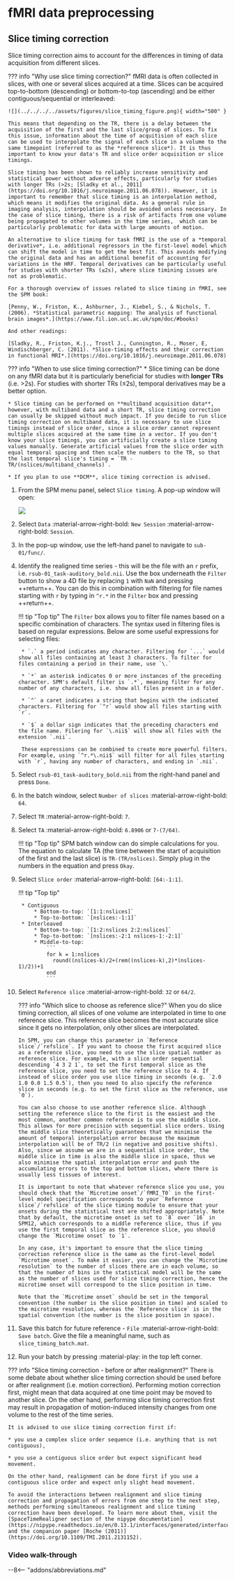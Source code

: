 # fMRI data preprocessing

## Slice timing correction

Slice timing correction aims to account for the differences in timing of data acquisition from different slices. 

??? info "Why use slice timing correction?"
    fMRI data is often collected in slices, with one or several slices acquired at a time. Slices can be acquired top-to-bottom (descending) or bottom-to-top (ascending) and be either contiguous/sequential or interleaved:

    ![](../../../../assets/figures/slice_timing_figure.png){ width="500" }
    
    This means that depending on the TR, there is a delay between the acquisition of the first and the last slice/group of slices. To fix this issue, information about the time of acquitision of each slice can be used to interpolate the signal of each slice in a volume to the same timepoint (referred to as the *reference slice*). It is thus important to know your data's TR and slice order acquisition or slice timings. 
    
    Slice timing has been shown to reliably increase sensitivity and statistical power without adverse effects, particularly for studies with longer TRs (>2s; [Sladky et al., 2011](https://doi.org/10.1016/j.neuroimage.2011.06.078)). However, it is important to remember that slice timing is an interpolation method, which means it modifies the original data. As a general rule in imaging analysis, interpolation should be avoided unless necessary. In the case of slice timing, there is a risk of artifacts from one volume being propagated to other volumes in the time series,  which can be particularly problematic for data with large amounts of motion. 
    
    An alternative to slice timing for task fMRI is the use of a *temporal derivative*, i.e. additional regressors in the first-level model which can shift the model in time to get the best fit. This avoids modifying the original data and has an additional benefit of accounting for variations in the HRF. Temporal derivatives can be particularly useful for studies with shorter TRs (≤2s), where slice timining issues are not as problematic. 

    For a thorough overview of issues related to slice timing in fMRI, see the SPM book:

    [Penny, W., Friston, K., Ashburner, J., Kiebel, S., & Nichols, T. (2006). *Statistical parametric mapping: The analysis of functional brain images*.](https://www.fil.ion.ucl.ac.uk/spm/doc/#books)

    And other readings:

    [Sladky, R., Friston, K.j., Trostl J., Cunnington, R., Moser, E, Windischberger, C. (2011). *Slice-timing effects and their correction in functional MRI*.](https://doi.org/10.1016/j.neuroimage.2011.06.078)

??? info "When to use slice timing correction?"
    * Slice timing can be done on any fMRI data but it is particularly beneficial for studies with **longer TRs** (i.e. >2s). For studies with shorter TRs (≤2s), temporal derivatives may be a better option.

    * Slice timing can be performed on **multiband acquisition data**, however, with multiband data and a short TR, slice timing correction can usually be skipped without much impact. If you decide to run slice timing correction on multiband data, it is necessary to use slice timings instead of slice order, since a slice order cannot represent multiple slices acquired at the same time in a vector. If you don't know your slice timings, you can artificially create a slice timing values manually. Generate artificial values from the slice order with equal temporal spacing and then scale the numbers to the TR, so that the last temporal slice's timing = `TR - TR/(nslices/multiband_channels)`.

    * If you plan to use **DCM**, slice timing correction is advised.

1. From the SPM menu panel, select `Slice timing`. A pop-up window will open:

    ![](../../../../assets/figures/slice_timing_batch.png)

2. Select `Data` :material-arrow-right-bold: `New Session` :material-arrow-right-bold: `Session`.
3. In the pop-up window, use the left-hand panel to navigate to `sub-01/func/`. 
4. Identify the realigned time series - this will be the file with an `r` prefix, i.e. `rsub-01_task-auditory_bold.nii`. Use the box underneath the `Filter` button to show a 4D file by replacing `1` with `NaN` and pressing ++return++. You can do this in combination with filtering for file names starting with `r` by typing in `^r.*` in the `Filter` box and pressing ++return++. 

    !!! tip "Top tip"
        The `Filter` box allows you to filter file names based on a specific combination of characters. The syntax used in filtering files is based on regular expressions. Below are some useful expressions for selecting files:

        * `.` a period indicates any character. Filtering for `...` would show all files containing at least 3 characters. To filter for files containing a period in their name, use `\.`

        * `*` an asterisk indicates 0 or more instances of the preceding character. SPM's default filter is `.*`, meaning filter for any number of any characters, i.e. show all files present in a folder.

        * `^` a caret indicates a string that begins with the indicated characters. Filtering for `^r` would show all files starting with `r`. 

        * `$` a dollar sign indicates that the preceding characters end the file name. Filering for `\.nii$` will show all files with the extension `.nii`.

        These expressions can be combined to create more powerful filters. For example, using `^r.*\.nii$` will filter for all files starting with `r`, having any number of characters, and ending in `.nii`.   

5. Select `rsub-01_task-auditory_bold.nii` from the right-hand panel and press `Done`. 
6. In the batch window, select `Number of slices` :material-arrow-right-bold: `64`.

7. Select `TR` :material-arrow-right-bold: `7`.
8. Select `TA` :material-arrow-right-bold: `6.8906` or `7-(7/64)`.

    !!! tip "Top tip"
        SPM batch window can do simple calculations for you. The equation to calculate TA (the time between the start of acquisition of the first and the last slice) is `TR-(TR/nslices)`. Simply plug in the numbers in the equation and press `Okay`.

9. Select `Slice order` :material-arrow-right-bold: `[64:-1:1]`.

    !!! tip "Top tip"

        * Contiguous
            * Bottom-to-top: `[1:1:nslices]`
            * Top-to-bottom: `[nslices:-1:1]`
        * Interleaved
            * Bottom-to-top: `[1:2:nslices 2:2:nslices]`
            * Top-to-bottom: `[nslices:-2:1 nslices-1:-2:1]`
            * Middle-to-top: 
                ```
                for k = 1:nslices
                  round((nslices-k)/2+(rem((nslices-k),2)*(nslices-1)/2))+1
                end
                ```


11. Select `Reference slice` :material-arrow-right-bold: `32` or `64/2`.

    ??? info "Which slice to choose as reference slice?"
        When you do slice timing correction, all slices of one volume are interpolated in time to one reference slice. This reference slice becomes the most accurate slice since it gets no interpolation, only other slices are interpolated.

        In SPM, you can change this parameter in `Reference slice`/`refslice`. If you want to choose the first acquired slice as a reference slice, you need to use the slice spatial number as reference slice. For example, with a slice order sequential descending `4 3 2 1`, to set the first temporal slice as the reference slice, you need to set the reference slice to 4. If instead of slice order you use slice timing in seconds (e.g. `2.0 1.0 0.0 1.5 0.5`), then you need to also specify the reference slice in seconds (e.g. to set the first slice as the reference, use `0`).

        You can also choose to use another reference slice. Although setting the reference slice to the first is the easiest and the most common, another common reference is to use the middle slice. This allows for more precision with sequential slice orders. Using the middle slice theoretically guarantees that we minimise the amount of temporal interpolation error because the maximum interpolation will be of TR/2 (in negative and positive shifts). Also, since we assume we are in a sequential slice order, the middle slice in time is also the middle slice in space, thus we also minimise the spatial interpolation error and push the accumulating errors to the top and bottom slices, where there is usually less tissues of interest.

        It is important to note that whatever reference slice you use, you should check that the `Microtime onset`/`fMRI_T0` in the first-level model specification corresponds to your `Reference slice`/`refslice` of the slice timing module to ensure that your onsets during the statistical test are shifted appropriately. Note that by default, the microtime onset is set to `8` over `16` in SPM12, which corresponds to a middle reference slice, thus if you use the first temporal slice as the reference slice, you should change the `Microtime onset` to `1`.

        In any case, it's important to ensure that the slice timing correction reference slice is the same as the first-level model `Microtime onset`. To make it easier, you can change the `Microtime resolution` to the number of slices there are in each volume, so that the number of bins in the statistical model will be the same as the number of slices used for slice timing correction, hence the microtime onset will correspond to the slice position in time.

        Note that the `Microtime onset` should be set in the temporal convention (the number is the slice position in time) and scaled to the microtime resolution, whereas the `Reference slice` is in the spatial convention (the number is the slice position in space). 

12. Save this batch for future reference - `File` :material-arrow-right-bold: `Save batch`. Give the file a meaningful name, such as `slice_timing_batch.mat`. 
13. Run your batch by pressing :material-play: in the top left corner. 

??? info "Slice timing correction - before or after realignment?"
    There is some debate about whether slice timing correction should be used before or after realignment (i.e. motion correction). Performing motion correction first, might mean that data acquired at one time point may be moved to another slice. On the other hand, performing slice timing correction first may result in propagation of motion-induced intensity changes from one volume to the rest of the time series. 
    
    It is advised to use slice timing correction first if:

    * you use a complex slice order sequence (i.e. anything that is not contiguous),

    * you use a contiguous slice order but expect significant head movement.
    
    On the other hand, realignment can be done first if you use a contiguous slice order and expect only slight head movement. 
    
    To avoid the interactions between realignment and slice timing correction and propagation of errors from one step to the next step, methods performing simultaneous realignment and slice timing correction have been developed. To learn more about them, visit the [SpaceTimeRealigner section of the nipype documentation](https://nipype.readthedocs.io/en/0.13.1/interfaces/generated/interfaces.nipy/preprocess.html) and the companion paper [Roche (2011)](https://doi.org/10.1109/TMI.2011.2131152). 

### Video walk-through

--8<-- "addons/abbreviations.md"

